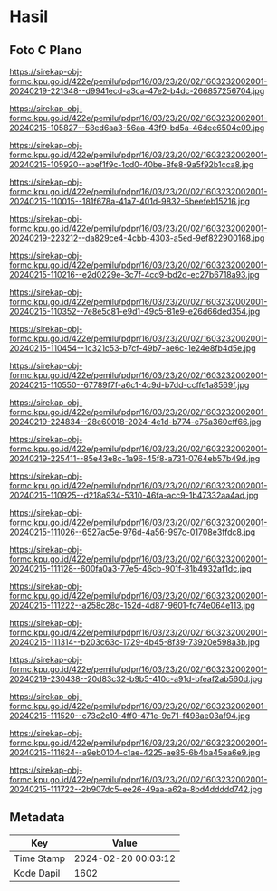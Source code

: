 # Hasil

## Foto C Plano

https://sirekap-obj-formc.kpu.go.id/422e/pemilu/pdpr/16/03/23/20/02/1603232002001-20240219-221348--d9941ecd-a3ca-47e2-b4dc-266857256704.jpg

https://sirekap-obj-formc.kpu.go.id/422e/pemilu/pdpr/16/03/23/20/02/1603232002001-20240215-105827--58ed6aa3-56aa-43f9-bd5a-46dee6504c09.jpg

https://sirekap-obj-formc.kpu.go.id/422e/pemilu/pdpr/16/03/23/20/02/1603232002001-20240215-105920--abef1f9c-1cd0-40be-8fe8-9a5f92b1cca8.jpg

https://sirekap-obj-formc.kpu.go.id/422e/pemilu/pdpr/16/03/23/20/02/1603232002001-20240215-110015--181f678a-41a7-401d-9832-5beefeb15216.jpg

https://sirekap-obj-formc.kpu.go.id/422e/pemilu/pdpr/16/03/23/20/02/1603232002001-20240219-223212--da829ce4-4cbb-4303-a5ed-9ef822900168.jpg

https://sirekap-obj-formc.kpu.go.id/422e/pemilu/pdpr/16/03/23/20/02/1603232002001-20240215-110216--e2d0229e-3c7f-4cd9-bd2d-ec27b6718a93.jpg

https://sirekap-obj-formc.kpu.go.id/422e/pemilu/pdpr/16/03/23/20/02/1603232002001-20240215-110352--7e8e5c81-e9d1-49c5-81e9-e26d66ded354.jpg

https://sirekap-obj-formc.kpu.go.id/422e/pemilu/pdpr/16/03/23/20/02/1603232002001-20240215-110454--1c321c53-b7cf-49b7-ae6c-1e24e8fb4d5e.jpg

https://sirekap-obj-formc.kpu.go.id/422e/pemilu/pdpr/16/03/23/20/02/1603232002001-20240215-110550--67789f7f-a6c1-4c9d-b7dd-ccffe1a8569f.jpg

https://sirekap-obj-formc.kpu.go.id/422e/pemilu/pdpr/16/03/23/20/02/1603232002001-20240219-224834--28e60018-2024-4e1d-b774-e75a360cff66.jpg

https://sirekap-obj-formc.kpu.go.id/422e/pemilu/pdpr/16/03/23/20/02/1603232002001-20240219-225411--85e43e8c-1a96-45f8-a731-0764eb57b49d.jpg

https://sirekap-obj-formc.kpu.go.id/422e/pemilu/pdpr/16/03/23/20/02/1603232002001-20240215-110925--d218a934-5310-46fa-acc9-1b47332aa4ad.jpg

https://sirekap-obj-formc.kpu.go.id/422e/pemilu/pdpr/16/03/23/20/02/1603232002001-20240215-111026--6527ac5e-976d-4a56-997c-01708e3ffdc8.jpg

https://sirekap-obj-formc.kpu.go.id/422e/pemilu/pdpr/16/03/23/20/02/1603232002001-20240215-111128--600fa0a3-77e5-46cb-901f-81b4932af1dc.jpg

https://sirekap-obj-formc.kpu.go.id/422e/pemilu/pdpr/16/03/23/20/02/1603232002001-20240215-111222--a258c28d-152d-4d87-9601-fc74e064e113.jpg

https://sirekap-obj-formc.kpu.go.id/422e/pemilu/pdpr/16/03/23/20/02/1603232002001-20240215-111314--b203c63c-1729-4b45-8f39-73920e598a3b.jpg

https://sirekap-obj-formc.kpu.go.id/422e/pemilu/pdpr/16/03/23/20/02/1603232002001-20240219-230438--20d83c32-b9b5-410c-a91d-bfeaf2ab560d.jpg

https://sirekap-obj-formc.kpu.go.id/422e/pemilu/pdpr/16/03/23/20/02/1603232002001-20240215-111520--c73c2c10-4ff0-471e-9c71-f498ae03af94.jpg

https://sirekap-obj-formc.kpu.go.id/422e/pemilu/pdpr/16/03/23/20/02/1603232002001-20240215-111624--a9eb0104-c1ae-4225-ae85-6b4ba45ea6e9.jpg

https://sirekap-obj-formc.kpu.go.id/422e/pemilu/pdpr/16/03/23/20/02/1603232002001-20240215-111722--2b907dc5-ee26-49aa-a62a-8bd4ddddd742.jpg


## Metadata

| Key        | Value               |
| ---------- | ------------------- |
| Time Stamp | 2024-02-20 00:03:12 |
| Kode Dapil | 1602                |



